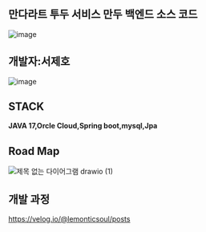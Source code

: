 ## 만다라트 투두 서비스 만두 백엔드 소스 코드

![image](https://github.com/lemonticsoul/mandart/assets/127959482/39376764-d718-4096-9ac6-4558bddf05ee)

## 개발자:서제호

![image](https://github.com/lemonticsoul/mandart/assets/127959482/e9c17f8d-0a56-439c-989b-14fa232cde0c)


## STACK



**JAVA 17,Orcle Cloud,Spring boot,mysql,Jpa**


## Road Map

![제목 없는 다이어그램 drawio (1)](https://github.com/lemonticsoul/mandart/assets/127959482/8057aba8-5d66-47ed-88ac-cfe8cfcb4f08)


## 개발 과정

https://velog.io/@lemonticsoul/posts
